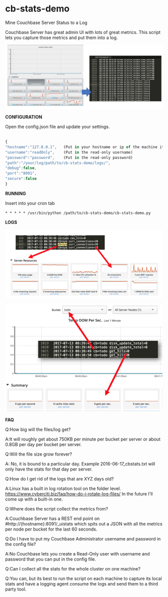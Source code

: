 # cb-stats-demo
Mine Couchbase Server Status to a Log

Couchbase Server has great admin UI with lots of great metrics.
This script lets you capture those metrics and put them into a log.


![alt text](https://github.com/Fujio-Turner/cb-stats-demo/blob/master/img/cb-stats-work.png?raw=true)


**CONFIGURATION** 

Open the config.json file and update your settings.
```javascript

{
"hostname":"127.0.0.1",   (Put in your hostname or ip of the machine it getting the stats from)
"username":"readOnly",    (Put in the read-only username)
"password":"password",    (Put in the read-only password)
"path":"/your/log/path/to/cb-stats-demo/logs/",
"debug":false,
"port":"8091",
"secure":false
}
```
**RUNNING**

Insert into your cron tab 
```
* * * * * /usr/bin/python /path/to/cb-stats-demo/cb-stats-demo.py
```

**LOGS**

![alt text](https://github.com/Fujio-Turner/cb-stats-demo/blob/master/img/cb-stats-sys-data.png?raw=true)


![alt text](https://github.com/Fujio-Turner/cb-stats-demo/blob/master/img/cb-stats-bucket-data.png?raw=true)

**FAQ**

Q:How big will the files/log get?

A:It will roughly get about 750KB per minute per bucket per server or about 0.8GB per day per bucket per server.


Q:Will the file size grow forever?

A: No, it is bound to a particular day. Example 2016-06-17_cbstats.txt will only have the stats for that day per server.


Q:How do I get rid of the logs that are XYZ days old?

A:Linux has a built in log rotation tool on the folder level. https://www.cyberciti.biz/faq/how-do-i-rotate-log-files/
In the future I'll come up with a built-in one.


Q:Where does the script collect the metrics from?

A:Couchbase Server has a REST end point on #http://{hostname}:8091/_uistats
which spits out a JSON with all the metrics per node per bucket for the last 60 seconds.


Q:Do I have to put my Couchbase Administrator username and password in the config file?

A:No Couchbase lets you create a Read-Only user with username and password that you can put in the config file.


Q:Can I collect all the stats for the whole cluster on one machine?

Q:You can, but its best to run the script on each machine to capture its local stats and have a logging agent consume the logs and send them to a third party tool.
